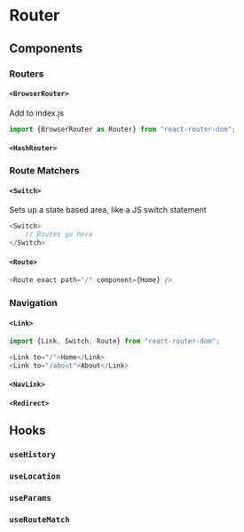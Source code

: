 # Router
<!-- TOC -->

## Components

### Routers

#### `<BrowserRouter>`
Add to index.js
``` javascript
import {BrowserRouter as Router} from "react-router-dom";
```

#### `<HashRouter>`


### Route Matchers

#### `<Switch>`
Sets up a state based area, like a JS switch statement
``` javascript
<Switch>
    // Routes go here
</Switch>
```

#### `<Route>`
``` javascript
<Route exact path="/" component={Home} />
```

### Navigation

#### `<Link>`
``` javascript
import {Link, Switch, Route} from "react-router-dom";

<Link to="/">Home</Link>
<Link to="/about">About</Link>
```

#### `<NavLink>`

#### `<Redirect>`


## Hooks

### `useHistory`

### `useLocation`

### `useParams`

### `useRouteMatch`